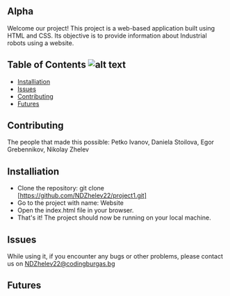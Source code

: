 ## Alpha
Welcome our project! This project is a web-based application built using HTML and CSS. Its objective is to provide information about Industrial robots using a website.

## Table of Contents  ![alt text](https://github.com/[NDZhelev22]/[project-1]/blob/[public]/png-clipart-table-of-contents-table-of-contents-eagle-county-school-district-information-forms-blue-angle-thumbnail.jpg?raw=true)
* [Installiation](#installiation)
* [Issues](#issues)
* [Contributing](#contributing) 
* [Futures](#features)

## Contributing
The people that made this possible: Petko Ivanov, Daniela Stoilova, Egor Grebennikov, Nikolay Zhelev

## Installiation
* Clone the repository: git clone [https://github.com/NDZhelev22/project1.git]
* Go to the project with name: Website
* Open the index.html file in your browser.
* That's it! The project should now be running on your local machine.
	
## Issues
While using it, if you encounter any bugs or other problems, please contact us on NDZhelev22@codingburgas.bg

## Futures


